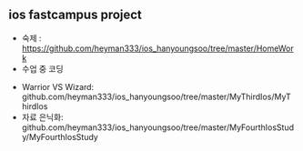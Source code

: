 ios fastcampus project 
----
* 숙제 : https://github.com/heyman333/ios_hanyoungsoo/tree/master/HomeWork
* 수업 중 코딩 
 - Warrior VS Wizard: github.com/heyman333/ios_hanyoungsoo/tree/master/MyThirdIos/MyThirdIos
 - 자료 은닉화: github.com/heyman333/ios_hanyoungsoo/tree/master/MyFourthIosStudy/MyFourthIosStudy
